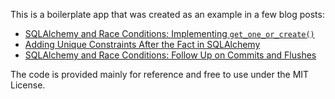 This is a boilerplate app that was created as an example in a few blog posts:

- [SQLAlchemy and Race Conditions: Implementing `get_one_or_create()`](http://skien.cc/blog/2014/01/15/sqlalchemy-and-race-conditions-implementing)
- [Adding Unique Constraints After the Fact in SQLAlchemy](http://skien.cc/blog/2014/01/31/adding-unique-contraints-after-the-fact-in-sqlalchemy/)
- [SQLAlchemy and Race Conditions: Follow Up on Commits and Flushes](http://skien.cc/blog/2014/02/05/sqlalchemy-and-race-conditions-follow-up/)

The code is provided mainly for reference and free to use under the MIT License.
